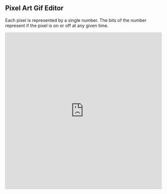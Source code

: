 ## Pixel Art Gif Editor

<!-- META Draw two color pixel art and animate it as a gif, entirely in desmos META -->

Each pixel is represented by a single number. The bits of the number represent if the pixel is on or off at any given time. 

<iframe src="https://www.desmos.com/calculator/dbtzerxxvx?embed" width="500" height="500" style="border: 1px solid #ccc" frameborder=0></iframe>
<!-- LAST EDITED 1700532117 LAST EDITED-->